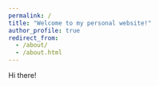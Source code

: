 ```yaml
---
permalink: /
title: "Welcome to my personal website!"
author_profile: true
redirect_from: 
  - /about/
  - /about.html
---
```


Hi there!
